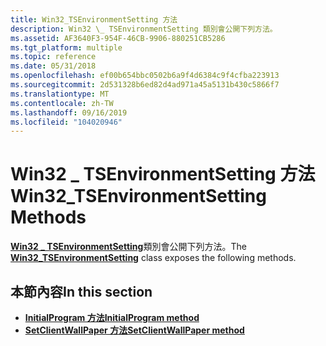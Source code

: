 ```yaml
---
title: Win32_TSEnvironmentSetting 方法
description: Win32 \_ TSEnvironmentSetting 類別會公開下列方法。
ms.assetid: AF3640F3-954F-46CB-9906-880251CB5286
ms.tgt_platform: multiple
ms.topic: reference
ms.date: 05/31/2018
ms.openlocfilehash: ef00b654bbc0502b6a9f4d6384c9f4cfba223913
ms.sourcegitcommit: 2d531328b6ed82d4ad971a45a5131b430c5866f7
ms.translationtype: MT
ms.contentlocale: zh-TW
ms.lasthandoff: 09/16/2019
ms.locfileid: "104020946"
---
```

# <a name="win32_tsenvironmentsetting-methods"></a><span data-ttu-id="b33dd-103">Win32 \_ TSEnvironmentSetting 方法</span><span class="sxs-lookup"><span data-stu-id="b33dd-103">Win32\_TSEnvironmentSetting Methods</span></span>

<span data-ttu-id="b33dd-104">[**Win32 \_ TSEnvironmentSetting**](win32-tsenvironmentsetting.md)類別會公開下列方法。</span><span class="sxs-lookup"><span data-stu-id="b33dd-104">The [**Win32\_TSEnvironmentSetting**](win32-tsenvironmentsetting.md) class exposes the following methods.</span></span>

## <a name="in-this-section"></a><span data-ttu-id="b33dd-105">本節內容</span><span class="sxs-lookup"><span data-stu-id="b33dd-105">In this section</span></span>

-   [<span data-ttu-id="b33dd-106">**InitialProgram 方法**</span><span class="sxs-lookup"><span data-stu-id="b33dd-106">**InitialProgram method**</span></span>](win32-tsenvironmentsetting-initialprogram.md)
-   [<span data-ttu-id="b33dd-107">**SetClientWallPaper 方法**</span><span class="sxs-lookup"><span data-stu-id="b33dd-107">**SetClientWallPaper method**</span></span>](win32-tsenvironmentsetting-setclientwallpaper.md)

 

 




